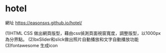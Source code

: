 # hotel
網址 https://easonsxs.github.io/hotel/  

(1)HTML CSS 做出網頁版型，藉由css偵測頁面視窗寬度，調整版型，以1000px為分界點。
(2)bxSlider和slick做出照片自動播放和文字自動播放功能
(3)fontawesome 生成icon
